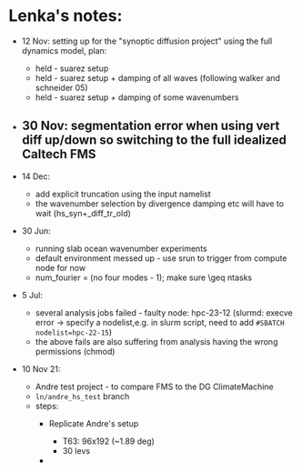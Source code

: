 # Lenka's notes:

- 12 Nov: setting up for the "synoptic diffusion project" using the full dynamics model, plan:
    - held - suarez setup
    - held - suarez setup + damping of all waves (following walker and schneider 05)
    - held - suarez setup + damping of some wavenumbers

- 30 Nov: segmentation error when using vert diff up/down so switching to the full idealized Caltech FMS
    - 

- 14 Dec:  
    - add explicit truncation using the input namelist
    - the wavenumber selection by divergence damping etc will have to wait (hs_syn+_diff_tr_old) 

- 30 Jun:
    - running slab ocean wavenumber experiments
    - default environment messed up - use srun to trigger from compute node for now
    - num_fourier = (no four modes - 1); make sure \geq ntasks

- 5 Jul:
    - several analysis jobs failed - faulty node: hpc-23-12 (slurmd: execve error -> specify a nodelist,e.g. 
in slurm script, need to add `#SBATCH nodelist=hpc-22-15`)
    - the above fails are also suffering from analysis having the wrong permissions (chmod)

- 10 Nov 21:
    - Andre test project - to compare FMS to the DG ClimateMachine 
    - `ln/andre_hs_test` branch
    - steps:
        - Replicate Andre's setup 
            - T63: 96x192 (~1.89 deg)
            - 30 levs
            
        - 

